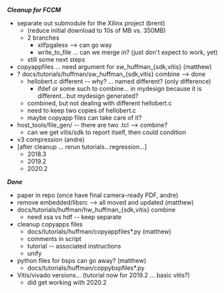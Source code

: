 ***Cleanup for FCCM***

 *  separate out submodule for the Xilinx project (brent)
    *    (reduce initial download to 10s of MB vs. 350MB)
    * 2 branches
    	* xilfpgaless --> can go way
    	* write_to_file ... can we merge in? (just don't expect to work,   yet)
    * still some next steps		
 * copyappfiles ... need argument for sw_huffman_{sdk,vitis} (matthew)
 * ? docs/tutorials/huffman/sw_huffman_{sdk,vitis} combine --> done
      * hellobert.c different -- why? ... named different? (only difference)
           * ifdef or some such to combine... in mydesign because it is different...but mydesign generated?
      * combined, but not dealing with different hellobert.c
	  * need to keep two copies of hellobert.c
	  * maybe copyapp files can take care of it?
 * host_tools/file_gen/ -- there are two .tcl --> combine?
     * can we get vitis/sdk to report itself, then could condition
 * v3 compression (andre)
 * [after cleanup ... rerun tutorials...regression...]
    * 2018.3
    * 2019.2
	* 2020.2

***Done***
 * paper in repo (once have final camera-ready PDF, andre)
 * remove embedded/libsrc --> all moved and updated (matthew)
 * docs/tutorials/huffman/hw_huffman_{sdk,vitis} combine
     * need xsa vs hdf -- keep separate
 * cleanup copyapps files
	*  docs/tutorials/huffman/copyappfiles*.py (matthew)
    * comments in script
    * tutorial -- associated instructions
    *  unify
 * python files for bsps can go away? (matthew)
    *   docs/tutorials/huffman/coppybspfiles*.py
 * Vitis/vivado versions... (tutorial now for 2019.2 ... basic vitis?)
    * did get working with 2020.2 
